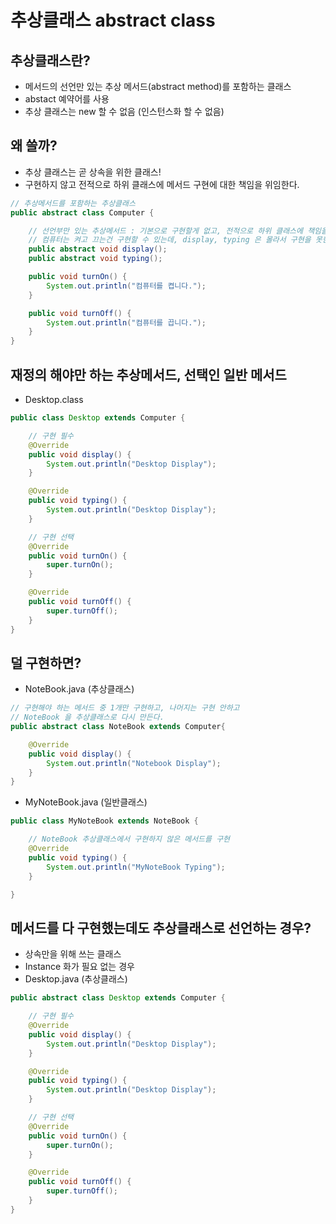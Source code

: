 # 추상클래스 abstract class

## 추상클래스란?

- 메서드의 선언만 있는 추상 메서드(abstract method)를 포함하는 클래스
- abstact 예약어를 사용
- 추상 클래스는 new 할 수 없음 (인스턴스화 할 수 없음)



## 왜 쓸까?

- 추상 클래스는 곧 상속을 위한 클래스!
- 구현하지 않고 전적으로 하위 클래스에 메서드 구현에 대한 책임을 위임한다.

```java
// 추상메서드를 포함하는 추상클래스
public abstract class Computer {

    // 선언부만 있는 추상메서드 : 기본으로 구현할게 없고, 전적으로 하위 클래스에 책임을 위임한다.
    // 컴퓨터는 켜고 끄는건 구현할 수 있는데, display, typing 은 몰라서 구현을 못한다.
    public abstract void display();
    public abstract void typing();

    public void turnOn() {
        System.out.println("컴퓨터를 켭니다.");
    }

    public void turnOff() {
        System.out.println("컴퓨터를 끕니다.");
    }
}

```



## 재정의 해야만 하는 추상메서드, 선택인 일반 메서드

- Desktop.class

```java
public class Desktop extends Computer {

    // 구현 필수
    @Override
    public void display() {
        System.out.println("Desktop Display");
    }

    @Override
    public void typing() {
        System.out.println("Desktop Display");
    }

    // 구현 선택
    @Override
    public void turnOn() {
        super.turnOn();
    }

    @Override
    public void turnOff() {
        super.turnOff();
    }
}

```





## 덜 구현하면?

- NoteBook.java (추상클래스)

```java
// 구현해야 하는 메서드 중 1개만 구현하고, 나머지는 구현 안하고
// NoteBook 을 추상클래스로 다시 만든다.
public abstract class NoteBook extends Computer{

    @Override
    public void display() {
        System.out.println("Notebook Display");
    }
}

```

- MyNoteBook.java (일반클래스)

```java
public class MyNoteBook extends NoteBook {

    // NoteBook 추상클래스에서 구현하지 않은 메서드를 구현
    @Override
    public void typing() {
        System.out.println("MyNoteBook Typing");
    }

}
```



## 메서드를 다 구현했는데도 추상클래스로 선언하는 경우?

- 상속만을 위해 쓰는 클래스
- Instance 화가 필요 없는 경우
- Desktop.java (추상클래스)

```java
public abstract class Desktop extends Computer {

    // 구현 필수
    @Override
    public void display() {
        System.out.println("Desktop Display");
    }

    @Override
    public void typing() {
        System.out.println("Desktop Display");
    }

    // 구현 선택
    @Override
    public void turnOn() {
        super.turnOn();
    }

    @Override
    public void turnOff() {
        super.turnOff();
    }
}
```



